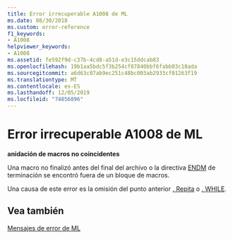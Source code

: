 ```yaml
---
title: Error irrecuperable A1008 de ML
ms.date: 08/30/2018
ms.custom: error-reference
f1_keywords:
- A1008
helpviewer_keywords:
- A1008
ms.assetid: fe592f9d-c37b-4cd8-a51d-e3c15ddcab83
ms.openlocfilehash: 19b1aa5bdc5f3b254cf87840bbf6fabb03c18ada
ms.sourcegitcommit: a6d63c07ab9ec251c48bc003ab2933cf01263f19
ms.translationtype: MT
ms.contentlocale: es-ES
ms.lasthandoff: 12/05/2019
ms.locfileid: "74856896"
---
```

# <a name="ml-fatal-error-a1008"></a>Error irrecuperable A1008 de ML

**anidación de macros no coincidentes**

Una macro no finalizó antes del final del archivo o la directiva [ENDM](../../assembler/masm/endm.md) de terminación se encontró fuera de un bloque de macros.

Una causa de este error es la omisión del punto anterior [. Repita](../../assembler/masm/dot-repeat.md) o [. WHILE](../../assembler/masm/dot-while.md).

## <a name="see-also"></a>Vea también

[Mensajes de error de ML](../../assembler/masm/ml-error-messages.md)<br/>